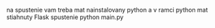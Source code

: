 na spustenie vam treba mat nainstalovany python a v ramci python mat stiahnuty Flask
spustenie
python main.py
